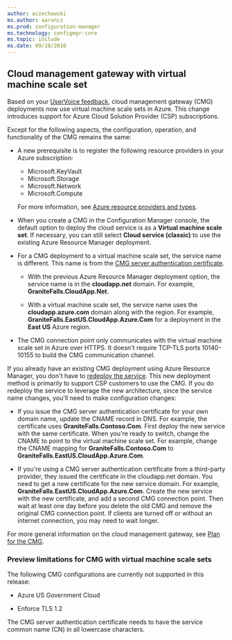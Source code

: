 ```yaml
---
author: aczechowski
ms.author: aaroncz
ms.prod: configuration-manager
ms.technology: configmgr-core
ms.topic: include
ms.date: 09/10/2010
---
```


## <a name="bkmk_cmgvmss"></a> Cloud management gateway with virtual machine scale set

<!--3601040-->

Based on your [UserVoice feedback](https://configurationmanager.uservoice.com/forums/300492-ideas/suggestions/17404900-cloud-management-gateway-as-csp), cloud management gateway (CMG) deployments now use virtual machine scale sets in Azure. This change introduces support for Azure Cloud Solution Provider (CSP) subscriptions.

Except for the following aspects, the configuration, operation, and functionality of the CMG remains the same:

- A new prerequisite is to register the following resource providers in your Azure subscription:

  - Microsoft.KeyVault
  - Microsoft.Storage
  - Microsoft.Network
  - Microsoft.Compute

  For more information, see [Azure resource providers and types](/azure/azure-resource-manager/management/resource-providers-and-types).

- When you create a CMG in the Configuration Manager console, the default option to deploy the cloud service is as a **Virtual machine scale set**. If necessary, you can still select **Cloud service (classic)** to use the existing Azure Resource Manager deployment.

- For a CMG deployment to a virtual machine scale set, the service name is different. This name is from the [CMG server authentication certificate](../../../../clients/manage/cmg/certificates-for-cloud-management-gateway.md#bkmk_serverauth).

  - With the previous Azure Resource Manager deployment option, the service name is in the **cloudapp.net** domain. For example, **GraniteFalls.CloudApp.Net**.

  - With a virtual machine scale set, the service name uses the **cloudapp.azure.com** domain along with the region. For example, **GraniteFalls.EastUS.CloudApp.Azure.Com** for a deployment in the **East US** Azure region.

- The CMG connection point only communicates with the virtual machine scale set in Azure over HTTPS. It doesn't require TCP-TLS ports 10140-10155 to build the CMG communication channel.

If you already have an existing CMG deployment using Azure Resource Manager, you don't have to [redeploy the service](../../../../clients/manage/cmg/setup-cloud-management-gateway.md#redeploy-the-service). This new deployment method is primarily to support CSP customers to use the CMG. If you do redeploy the service to leverage the new architecture, since the service name changes, you'll need to make configuration changes:

- If you issue the CMG server authentication certificate for your own domain name, update the CNAME record in DNS. For example, the certificate uses **GraniteFalls.Contoso.Com**. First deploy the new service with the same certificate. When you're ready to switch, change the CNAME to point to the virtual machine scale set. For example, change the CNAME mapping for **GraniteFalls.Contoso.Com** to **GraniteFalls.EastUS.CloudApp.Azure.Com**.

- If you're using a CMG server authentication certificate from a third-party provider, they issued the certificate in the cloudapp.net domain. You need to get a new certificate for the new service domain. For example, **GraniteFalls.EastUS.CloudApp.Azure.Com**. Create the new service with the new certificate, and add a second CMG connection point. Then wait at least one day before you delete the old CMG and remove the original CMG connection point. If clients are turned off or without an internet connection, you may need to wait longer.

For more general information on the cloud management gateway, see [Plan for the CMG](../../../../clients/manage/cmg/plan-cloud-management-gateway.md).

### Preview limitations for CMG with virtual machine scale sets

The following CMG configurations are currently not supported in this release:

- Azure US Government Cloud

- Enforce TLS 1.2

The CMG server authentication certificate needs to have the service common name (CN) in all lowercase characters.
